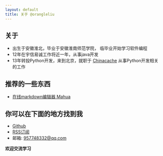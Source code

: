 ```yaml
---
layout: default
title: 关于 @orangleliu
---
```


## 关于
* 出生于安徽淮北，毕业于安徽淮南师范学院， 临毕业开始学习软件编程
* 12年在宇信易诚工作将近一年，从事java开发
* 13年转投Python开发，来到北京，就职于 [Chinacache](http://www.chinacache.com/) 从事Python开发相关的工作

## 推荐的一些东西
* [在线markdown编辑器 Mahua](http://mahua.jser.me/)

## 你可以在下面的地方找到我
* [Github](https://github.com/orangle)
* [RSS订阅](http://orangleliu.info/rss)
* 邮箱:  957748332@qq.com

**欢迎交流学习**
